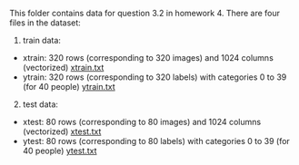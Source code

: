 This folder contains data for question 3.2 in homework 4. There are four files in the dataset:

1. train data:

- xtrain: 320 rows (corresponding to 320 images) and 1024 columns (vectorized) [xtrain.txt](https://36708.github.io/hw4_q3_data/xtrain.txt)
- ytrain: 320 rows (corresponding to 320 labels) with categories 0 to 39 (for 40 people) [ytrain.txt](https://36708.github.io/hw4_q3_data/ytrain.txt)

2. test data:

- xtest: 80 rows (corresponding to 80 images) and 1024 columns (vectorized) [xtest.txt](https://36708.github.io/hw4_q3_data/xtest.txt)
- ytest: 80 rows (corresponding to 80 labels) with categories 0 to 39 (for 40 people) [ytest.txt](https://36708.github.io/hw4_q3_data/ytest.txt)
